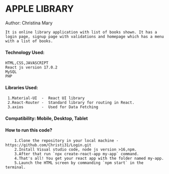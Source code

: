 # APPLE LIBRARY


Author: Christina Mary

    It is online library application with list of books shown. It has a login page, signup page with validations and homepage which has a menu with a list of books. 
 
#### Technology Used:
    HTML,CSS,JAVASCRIPT
    React js version 17.0.2
    MySQL
    PHP
 
#### Libraries Used:
     1.Material-UI  -  React UI library
     2.React-Router -  Standard library for routing in React. 
     3.axios        -  Used for Data Fetching
 
#### Compatibility: Mobile, Desktop, Tablet

#### How to run this code? 
        1.Clone the repository in your local machine - https://github.com/Christi31/Login.git 
        2.Install Visual studio code, node js version >16,npm. 
        3.After that run `npx create-react-app my-app` command. 
        4.That's all! You get your react app with the folder named my-app.
        5.Launch the HTML screen by commanding `npm start` in the terminal.



